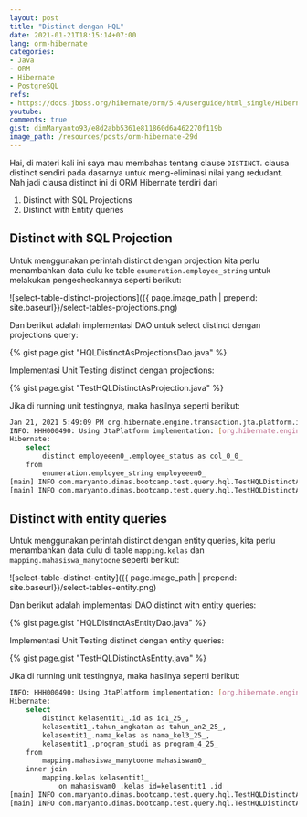 ```yaml
---
layout: post
title: "Distinct dengan HQL"
date: 2021-01-21T18:15:14+07:00
lang: orm-hibernate
categories:
- Java
- ORM
- Hibernate
- PostgreSQL
refs: 
- https://docs.jboss.org/hibernate/orm/5.4/userguide/html_single/Hibernate_User_Guide.html#hql
youtube: 
comments: true
gist: dimMaryanto93/e8d2abb5361e811860d6a462270f119b
image_path: /resources/posts/orm-hibernate-29d
---
```


Hai, di materi kali ini saya mau membahas tentang clause `DISTINCT`. clausa distinct sendiri pada dasarnya untuk meng-eliminasi nilai yang redudant. Nah jadi clausa distinct ini di ORM Hibernate terdiri dari 

1. Distinct with SQL Projections
2. Distinct with Entity queries

## Distinct with SQL Projection

Untuk menggunakan perintah distinct dengan projection kita perlu menambahkan data dulu ke table `enumeration.employee_string` untuk melakukan pengecheckannya seperti berikut:

![select-table-distinct-projections]({{ page.image_path | prepend: site.baseurl}}/select-tables-projections.png)

Dan berikut adalah implementasi DAO untuk select distinct dengan projections query:

{% gist page.gist "HQLDistinctAsProjectionsDao.java" %}

Implementasi Unit Testing distinct dengan projections:

{% gist page.gist "TestHQLDistinctAsProjection.java" %}

Jika di running unit testingnya, maka hasilnya seperti berikut:

```bash
Jan 21, 2021 5:49:09 PM org.hibernate.engine.transaction.jta.platform.internal.JtaPlatformInitiator initiateService
INFO: HHH000490: Using JtaPlatform implementation: [org.hibernate.engine.transaction.jta.platform.internal.NoJtaPlatform]
Hibernate: 
    select
        distinct employeeen0_.employee_status as col_0_0_ 
    from
        enumeration.employee_string employeeen0_
[main] INFO com.maryanto.dimas.bootcamp.test.query.hql.TestHQLDistinctAsProjection - data: [ACTIVE, RESIGN, LEAVE]
[main] INFO com.maryanto.dimas.bootcamp.test.query.hql.TestHQLDistinctAsProjection - destroy hibernate session!
```

## Distinct with entity queries

Untuk menggunakan perintah distinct dengan entity queries, kita perlu menambahkan data dulu di table `mapping.kelas` dan `mapping.mahasiswa_manytoone` seperti berikut:

![select-table-distinct-entity]({{ page.image_path | prepend: site.baseurl}}/select-tables-entity.png)

Dan berikut adalah implementasi DAO distinct with entity queries:

{% gist page.gist "HQLDistinctAsEntityDao.java" %}

Implementasi Unit Testing distinct dengan entity queries:

{% gist page.gist "TestHQLDistinctAsEntity.java" %}

Jika di running unit testingnya, maka hasilnya seperti berikut:

```bash
INFO: HHH000490: Using JtaPlatform implementation: [org.hibernate.engine.transaction.jta.platform.internal.NoJtaPlatform]
Hibernate: 
    select
        distinct kelasentit1_.id as id1_25_,
        kelasentit1_.tahun_angkatan as tahun_an2_25_,
        kelasentit1_.nama_kelas as nama_kel3_25_,
        kelasentit1_.program_studi as program_4_25_ 
    from
        mapping.mahasiswa_manytoone mahasiswam0_ 
    inner join
        mapping.kelas kelasentit1_ 
            on mahasiswam0_.kelas_id=kelasentit1_.id
[main] INFO com.maryanto.dimas.bootcamp.test.query.hql.TestHQLDistinctAsEntity - data: [KelasEntity(id=1, nama=SI-01, angkatan=2011, programStudi=IF), KelasEntity(id=3, nama=IF-01, angkatan=2011, programStudi=IF), KelasEntity(id=4, nama=IF-02, angkatan=2011, programStudi=IF)]
[main] INFO com.maryanto.dimas.bootcamp.test.query.hql.TestHQLDistinctAsEntity - destroy hibernate session!
```